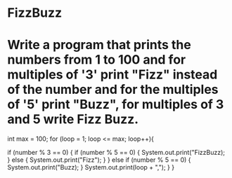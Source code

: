 # FizzBuzz
# Write a program that prints the numbers from 1 to 100 and for multiples of '3' print "Fizz" instead of the number and for the multiples of '5' print "Buzz", for multiples of 3 and 5 write Fizz Buzz.

int max = 100;
for (loop = 1; loop <= max; loop++){

 if (number % 3 == 0) {
            if (number % 5 == 0) {
                System.out.print("FizzBuzz);
            } else {
                System.out.print("Fizz");
            }
        } else if (number % 5 == 0) {
            System.out.print("Buzz);
        }
        System.out.print(loop + ",");
    }
}
